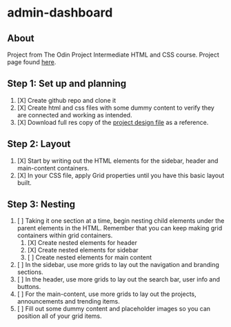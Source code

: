 # admin-dashboard

## About

Project from The Odin Project Intermediate HTML and CSS course. Project page found [here](https://www.theodinproject.com/lessons/node-path-intermediate-html-and-css-admin-dashboard).

## Step 1: Set up and planning

1. [X] Create github repo and clone it
2. [X] Create html and css files with some dummy content to verify they are connected and working as intended.
3. [X] Download full res copy of the [project design file](https://cdn.statically.io/gh/TheOdinProject/curriculum/43cc6ab69fdfbef40d431a65677d2144668930ac/intermediate_html_css/grid/project_admin_dashboard/imgs/dashboard-project.png) as a reference.

## Step 2: Layout

1. [X] Start by writing out the HTML elements for the sidebar, header and main-content containers.
2. [X] In your CSS file, apply Grid properties until you have this basic layout built.

## Step 3: Nesting

1. [ ] Taking it one section at a time, begin nesting child elements under the parent elements in the HTML. Remember that you can keep making grid containers within grid containers.
    1. [X] Create nested elements for header
    2. [X] Create nested elements for sidebar
    3. [ ] Create nested elements for main content
2. [ ] In the sidebar, use more grids to lay out the navigation and branding sections.
3. [ ] In the header, use more grids to lay out the search bar, user info and buttons.
4. [ ] For the main-content, use more grids to lay out the projects, announcements and trending items.
5. [ ] Fill out some dummy content and placeholder images so you can position all of your grid items.